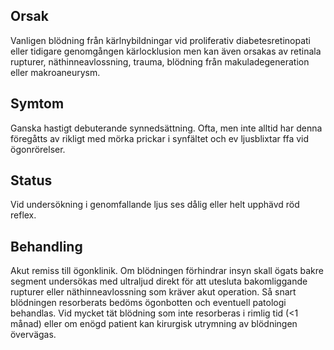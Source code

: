 ## Orsak

Vanligen blödning från kärlnybildningar vid proliferativ diabetesretinopati eller tidigare genomgången kärlocklusion men kan även orsakas av retinala rupturer, näthinneavlossning, trauma, blödning från makuladegeneration eller makroaneurysm.

## Symtom

Ganska hastigt debuterande synnedsättning. Ofta, men inte alltid har denna föregåtts av rikligt med mörka prickar i synfältet och ev ljusblixtar ffa vid ögonrörelser.

## Status

Vid undersökning i genomfallande ljus ses dålig eller helt upphävd röd reflex.

## Behandling

Akut remiss till ögonklinik. Om blödningen förhindrar insyn skall ögats bakre segment undersökas med ultraljud direkt för att utesluta bakomliggande rupturer eller näthinneavlossning som kräver akut operation. Så snart blödningen resorberats bedöms ögonbotten och eventuell patologi behandlas. Vid mycket tät blödning som inte resorberas i rimlig tid (<1 månad) eller om enögd patient kan kirurgisk utrymning av blödningen övervägas.

